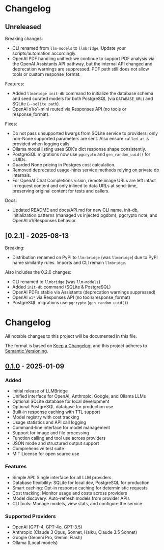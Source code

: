 # Changelog

## Unreleased

Breaking changes:
- CLI renamed from `llm-models` to `llmbridge`. Update your scripts/automation accordingly.
- OpenAI PDF handling unified: we continue to support PDF analysis via the OpenAI Assistants API pathway, but the internal API changed and deprecation warnings are suppressed. PDF path still does not allow tools or custom response_format.

Features:
- Added `llmbridge init-db` command to initialize the database schema and seed curated models for both PostgreSQL (via `DATABASE_URL`) and SQLite (`--sqlite path`).
- OpenAI o1/o1-mini routed via Responses API (no tools or response_format).

Fixes:
- Do not pass unsupported kwargs from SQLite service to providers; only non-None supported parameters are sent. Also ensure `called_at` is provided when logging calls.
- Ollama model listing uses SDK’s dict response shape consistently.
- PostgreSQL migrations now use `pgcrypto` and `gen_random_uuid()` for UUIDs.
- Guarded None pricing in Postgres cost calculation.
- Removed deprecated usage-hints service methods relying on private db internals.
- For OpenAI Chat Completions vision, remote image URLs are left intact in request content and only inlined to data URLs at send-time, preserving original content for tests and callers.

Docs:
- Updated README and docs/API.md for new CLI name, init-db, initialization patterns (managed vs injected pgdbm), pgcrypto note, and OpenAI o1/Responses behavior.

## [0.2.1] - 2025-08-13

Breaking:
- Distribution renamed on PyPI to `llm-bridge` (was `llmbridge`) due to PyPI name similarity rules. Imports and CLI remain `llmbridge`.

Also includes the 0.2.0 changes:
- CLI renamed to `llmbridge` (was `llm-models`)
- Added `init-db` command (SQLite & PostgreSQL)
- OpenAI PDFs stable via Assistants (deprecation warnings suppressed)
- OpenAI `o1*` via Responses API (no tools/response_format)
- PostgreSQL migrations use `pgcrypto` (`gen_random_uuid()`)

# Changelog

All notable changes to this project will be documented in this file.

The format is based on [Keep a Changelog](https://keepachangelog.com/en/1.0.0/),
and this project adheres to [Semantic Versioning](https://semver.org/spec/v2.0.0.html).

## [0.1.0] - 2025-01-09

### Added
- Initial release of LLMBridge
- Unified interface for OpenAI, Anthropic, Google, and Ollama LLMs
- Optional SQLite database for local development
- Optional PostgreSQL database for production use
- Built-in response caching with TTL support
- Model registry with cost tracking
- Usage statistics and API call logging
- Command-line interface for model management
- Support for image and file processing
- Function calling and tool use across providers
- JSON mode and structured output support
- Comprehensive test suite
- MIT License for open source use

### Features
- Simple API: Single interface for all LLM providers
- Database flexibility: SQLite for local dev, PostgreSQL for production
- Smart caching: Opt-in response caching for deterministic requests
- Cost tracking: Monitor usage and costs across providers
- Model discovery: Auto-refresh models from provider APIs
- CLI tools: Manage models, view stats, and configure the service

### Supported Providers
- OpenAI (GPT-4, GPT-4o, GPT-3.5)
- Anthropic (Claude 3 Opus, Sonnet, Haiku, Claude 3.5 Sonnet)
- Google (Gemini Pro, Gemini Flash)
- Ollama (Local models)

[0.1.0]: https://github.com/juanreyero/llmbridge/releases/tag/v0.1.0